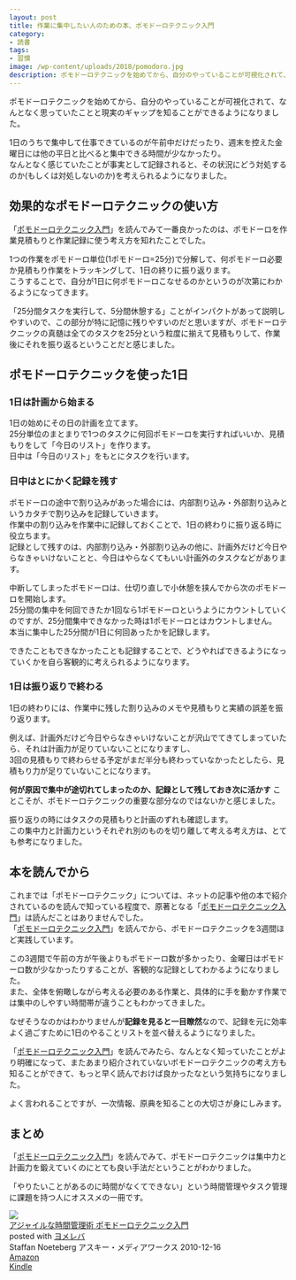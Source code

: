 ```yaml
---
layout: post
title: 作業に集中したい人のための本、ポモドーロテクニック入門
category:
- 読書
tags:
- 習慣
image: /wp-content/uploads/2018/pomodoro.jpg
description: ポモドーロテクニックを始めてから、自分のやっていることが可視化されて、なんとなく思っていたことと現実のギャップを知ることができるようになりました。1日のうちで集中して仕事できているのが午前中だけだったり、週末を控えた金曜日には他の平日と比べると集中できる時間が少なかったり。なんとなく感じていたことが事実として記録されると、その状況にどう対処するのか(もしくは対処しないのか)を考えられるようになりました。
---
```

ポモドーロテクニックを始めてから、自分のやっていることが可視化されて、なんとなく思っていたことと現実のギャップを知ることができるようになりました。  

1日のうちで集中して仕事できているのが午前中だけだったり、週末を控えた金曜日には他の平日と比べると集中できる時間が少なかったり。  
なんとなく感じていたことが事実として記録されると、その状況にどう対処するのか(もしくは対処しないのか)を考えられるようになりました。

## 効果的なポモドーロテクニックの使い方
「[ポモドーロテクニック入門](https://amzn.to/2BGjdkh)」を読んでみて一番良かったのは、ポモドーロを作業見積もりと作業記録に使う考え方を知れたことでした。

1つの作業をポモドーロ単位(1ポモドーロ=25分)で分解して、何ポモドーロ必要か見積もり作業をトラッキングして、1日の終りに振り返ります。  
こうすることで、自分が1日に何ポモドーロこなせるのかというのが次第にわかるようになってきます。

「25分間タスクを実行して、5分間休憩する」ことがインパクトがあって説明しやすいので、この部分が特に記憶に残りやすいのだと思いますが、ポモドーロテクニックの真髄は全てのタスクを25分という粒度に揃えて見積もりして、作業後にそれを振り返るということだと感じました。  

## ポモドーロテクニックを使った1日
### 1日は計画から始まる
1日の始めにその日の計画を立てます。  
25分単位のまとまりで1つのタスクに何回ポモドーロを実行すればいいか、見積もりをして「今日のリスト」を作ります。  
日中は「今日のリスト」をもとにタスクを行います。

### 日中はとにかく記録を残す
ポモドーロの途中で割り込みがあった場合には、内部割り込み・外部割り込みというカタチで割り込みを記録していきます。  
作業中の割り込みを作業中に記録しておくことで、1日の終わりに振り返る時に役立ちます。  
記録として残すのは、内部割り込み・外部割り込みの他に、計画外だけど今日やらなきゃいけないことと、今日はやらなくてもいい計画外のタスクなどがあります。

中断してしまったポモドーロは、仕切り直しで小休憩を挟んでから次のポモドーロを開始します。  
25分間の集中を何回できたか1回なら1ポモドーロというようにカウントしていくのですが、25分間集中できなかった時は1ポモドーロとはカウントしません。  
本当に集中した25分間が1日に何回あったかを記録します。

できたこともできなかったことも記録することで、どうやればできるようになっていくかを自ら客観的に考えられるようになります。

### 1日は振り返りで終わる
1日の終わりには、作業中に残した割り込みのメモや見積もりと実績の誤差を振り返ります。

例えば、計画外だけど今日やらなきゃいけないことが沢山でてきてしまっていたら、それは計画力が足りていないことになりますし、  
3回の見積もりで終わらせる予定がまだ半分も終わっていなかったとしたら、見積もり力が足りていないことになります。

**何が原因で集中が途切れてしまったのか、記録として残しておき次に活かす** ことこそが、ポモドーロテクニックの重要な部分なのではないかと感じました。

振り返りの時にはタスクの見積もりと計画のずれも確認します。  
この集中力と計画力というそれぞれ別のものを切り離して考える考え方は、とても参考になりました。

## 本を読んでから
これまでは「ポモドーロテクニック」については、ネットの記事や他の本で紹介されているのを読んで知っている程度で、原著となる「[ポモドーロテクニック入門](https://amzn.to/2BGjdkh)」は読んだことはありませんでした。  
「[ポモドーロテクニック入門](https://amzn.to/2BGjdkh)」を読んでから、ポモドーロテクニックを3週間ほど実践しています。

この3週間で午前の方が午後よりもポモドーロ数が多かったり、金曜日はポモドーロ数が少なかったりすることが、客観的な記録としてわかるようになりました。  
また、全体を俯瞰しながら考える必要のある作業と、具体的に手を動かす作業では集中のしやすい時間帯が違うこともわかってきました。

なぜそうなのかはわかりませんが**記録を見ると一目瞭然**なので、記録を元に効率よく過ごすために1日のやることリストを並べ替えるようになりました。

「[ポモドーロテクニック入門](https://amzn.to/2BGjdkh)」を読んでみたら、なんとなく知っていたことがより明確になって、またあまり紹介されていないポモドーロテクニックの考え方も知ることができて、もっと早く読んでおけば良かったなという気持ちになりました。

よく言われることですが、一次情報、原典を知ることの大切さが身にしみます。
## まとめ
「[ポモドーロテクニック入門](https://amzn.to/2BGjdkh)」を読んでみて、ポモドーロテクニックは集中力と計画力を鍛えていくのにとても良い手法だということがわかりました。

「やりたいことがあるのに時間がなくてできない」という時間管理やタスク管理に課題を持つ人にオススメの一冊です。
<div class="cstmreba"><div class="booklink-box"><div class="booklink-image"><a href="https://www.amazon.co.jp/exec/obidos/asin/4048689525/same22/" target="_blank" ><img src="https://images-fe.ssl-images-amazon.com/images/I/51ByQvQe1%2BL._SL160_.jpg" style="border: none;" /></a></div><div class="booklink-info"><div class="booklink-name"><a href="https://www.amazon.co.jp/exec/obidos/asin/4048689525/same22/" target="_blank" >アジャイルな時間管理術 ポモドーロテクニック入門</a><div class="booklink-powered-date">posted with <a href="https://yomereba.com" rel="nofollow" target="_blank">ヨメレバ</a></div></div><div class="booklink-detail">Staffan Noeteberg アスキー・メディアワークス 2010-12-16    </div><div class="booklink-link2"><div class="shoplinkamazon"><a href="https://www.amazon.co.jp/exec/obidos/asin/4048689525/same22/" target="_blank" >Amazon</a></div><div class="shoplinkkindle"><a href="https://www.amazon.co.jp/gp/search?keywords=%83A%83W%83%83%83C%83%8B%82%C8%8E%9E%8A%D4%8A%C7%97%9D%8Fp%20%83%7C%83%82%83h%81%5B%83%8D%83e%83N%83j%83b%83N%93%FC%96%E5&__mk_ja_JP=%83J%83%5E%83J%83i&url=node%3D2275256051&tag=same22" target="_blank" >Kindle</a></div>                              	  	  	  	  	</div></div><div class="booklink-footer"></div></div></div>
